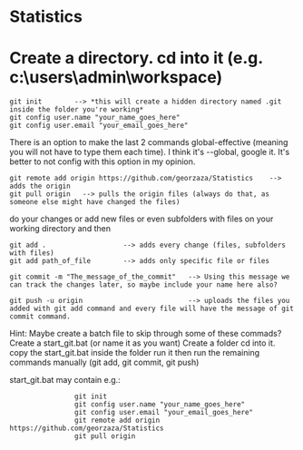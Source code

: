 # Statistics

# Create a directory. cd into it (e.g. c:\users\admin\workspace)
```
git init        --> *this will create a hidden directory named .git inside the folder you're working*
git config user.name "your_name_goes_here"  
git config user.email "your_email_goes_here"
```
There is an option to make the last 2 commands global-effective (meaning you will not have to type them each time). 
I think it's --global, google it. It's better to not config with this option in my opinion.
```
git remote add origin https://github.com/georzaza/Statistics    --> adds the origin  
git pull origin   --> pulls the origin files (always do that, as someone else might have changed the files)
```
do your changes or add new files or even subfolders with files on your working directory and then
```
git add .                   --> adds every change (files, subfolders with files)
git add path_of_file        --> adds only specific file or files

git commit -m "The_message_of_the_commit"   --> Using this message we can track the changes later, so maybe include your name here also?

git push -u origin                          --> uploads the files you added with git add command and every file will have the message of git commit command.
```

Hint: Maybe create a batch file to skip through some of these commads?
Create a start_git.bat (or name it as you want) 
Create a folder
cd into it.
copy the start_git.bat inside the folder
run it
then run the remaining commands manually (git add, git commit, git push)

start_git.bat may contain e.g.:
```
                git init
                git config user.name "your_name_goes_here"
                git config user.email "your_email_goes_here"
                git remote add origin https://github.com/georzaza/Statistics
                git pull origin
```
